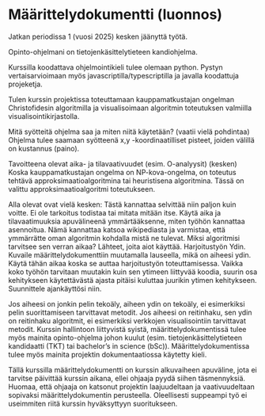 # Määrittelydokumentti (luonnos)

Jatkan periodissa 1 (vuosi 2025) kesken jäänyttä työtä.

Opinto-ohjelmani on tietojenkäsittelytieteen kandiohjelma.

Kurssilla koodattava ohjelmointikieli tulee olemaan python. Pystyn vertaisarvioimaan myös javascriptilla/typescriptilla ja javalla koodattuja projeketja. 

Tulen kurssin projektissa toteuttamaan kauppamatkustajan ongelman Christofidesin algoritmilla ja visualisoimaan algoritmin toteutuksen valmiilla visualisointikirjastolla. 

Mitä syötteitä ohjelma saa ja miten niitä käytetään? (vaatii vielä pohdintaa)
Ohjelma tulee saamaan syötteenä x,y -koordinaatilliset pisteet, joiden välillä on kustannus (paino). 

Tavoitteena olevat aika- ja tilavaativuudet (esim. O-analyysit) (kesken)
Koska kauppamatkustajan ongelma on NP-kova-ongelma, on toteutus tehtävä approksimaatioalgoritmina tai heuristisena algoritmina. Tässä on valittu approksimaatioalgoritmi toteutukseen.

Alla olevat ovat vielä kesken:
Tästä kannattaa selvittää niin paljon kuin voitte. Ei ole tarkoitus todistaa tai mitata mitään itse.
Käytä aika ja tilavaatimuuksia apuvälineenä ymmärtääksenne, miten työhön kannattaa asennoitua.
Nämä kannattaa katsoa wikipediasta ja varmistaa, että ymmärrätte oman algoritmin kohdalla mistä ne tulevat. Miksi algoritmisi tarvitsee sen verran aikaa?
Lähteet, joita aiot käyttää.
Harjoitustyön Ydin. Kuvaile määrittelydokumenttiin muutamalla lauseella, mikä on aiheesi ydin. Käytä tähän aikaa koska se auttaa harjoitustyön toteuttamisessa. Vaikka koko työhön tarvitaan muutakin kuin sen ytimeen liittyvää koodia, suurin osa kehitykseen käytettävästä ajasta pitäisi kuluttaa juurikin ytimen kehitykseen. Suunnittele ajankäyttösi niin.

Jos aiheesi on jonkin pelin tekoäly, aiheen ydin on tekoäly, ei esimerkiksi pelin suorittamiseen tarvittavat metodit.
Jos aiheesi on reitinhaku, sen ydin on reitinhaku algoritmit, ei esimerkiksi verkkojen visualisointiin tarvittavat metodit.
Kurssin hallintoon liittyvistä syistä, määrittelydokumentissä tulee myös mainita opinto-ohjelma johon kuulut (esim. tietojenkäsittelytieteen kandidaatti (TKT) tai bachelor’s in science (bSc)). Määrittelydokumentissa tulee myös mainita projektin dokumentaatiossa käytetty kieli.

Tällä kurssilla määrittelydokumentti on kurssin alkuvaiheen apuväline, jota ei tarvitse päivittää kurssin aikana, ellei ohjaaja pyydä siihen täsmennyksiä. Huomaa, että ohjaaja on katsonut projektin laajuudeltaan ja vaativuudeltaan sopivaksi määrittelydokumentin perusteella. Oleellisesti suppeampi työ ei useimmiten riitä kurssin hyväksyttyyn suoritukseen.
